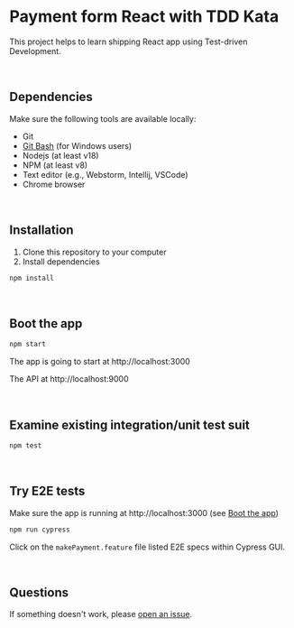 # Payment form React with TDD Kata

This project helps to learn shipping React app using Test-driven Development.

&nbsp;  
## Dependencies

Make sure the following tools are available locally:

* Git
* [Git Bash](https://git-scm.com/downloads) (for Windows users)
* Nodejs (at least v18)
* NPM (at least v8)
* Text editor (e.g., Webstorm, Intellij, VSCode)
* Chrome browser

&nbsp;  
## Installation

1. Clone this repository to your computer
2. Install dependencies
```bash
npm install
```

&nbsp;  
## Boot the app

```bash
npm start
```
The app is going to start at http://localhost:3000

The API at http://localhost:9000

&nbsp;  
## Examine existing integration/unit test suit

```bash
npm test
```

&nbsp;  
## Try E2E tests
Make sure the app is running at http://localhost:3000 (see [Boot the app](#boot-the-app))

```bash
npm run cypress
```
Click on the `makePayment.feature` file listed E2E specs within Cypress GUI.

&nbsp;  
## Questions

If something doesn't work, please [open an issue](https://github.com/niksumeiko/payment-form-react-tdd-kata/issues/new).
